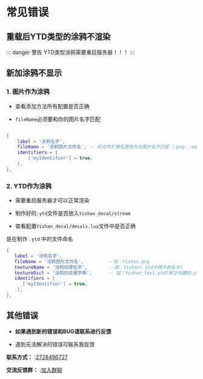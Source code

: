 # 常见错误

## 重载后YTD类型的涂鸦不渲染

::: danger 警告
YTD类型涂鸦需要重启服务器！！！
:::

## 新加涂鸦不显示

### 1. 图片作为涂鸦

* 查看添加方法所有配置是否正确

* `fileName`必须要和你的图片名字匹配
```lua

{
    label = '涂鸦名字',
    fileName = '涂鸦图片文件名', -- 将文件扩展名更改为与图片名字匹配（.png、.webp 或 .jpg）
    identifiers = {
        ['myIdentifier'] = true,
    },
},

```

### 2. YTD作为涂鸦

* 需要重启服务器才可以正常渲染

* 制作好的`.ytd`文件是否放入`Yishan_decal/stream`

* 查看配置`Yishan_decal/decals.lua`文件中是否正确

<Badge type="danger" text="textureName" />是在制作 `.ytd` 中的文件命名


```lua
{
   label = '涂鸦名字',
   fileName = '涂鸦图片文件名',         --如：Yishan.png
   textureName = '涂鸦纹理名字',        --如：Yishan(.ytd中图片的名字)
   textureDict = '涂鸦的纹理字典',      -- 如：Yishan_test.ytd(刚才创建的.ytd文件名)
   identifiers = {
      ['myIdentifier'] = true,
    },
},

```

## 其他错误

*  **如果遇到新的错误和BUG请联系进行反馈**

* 遇到无法解决的错误可联系我反馈  

**联系方式：** <Badge type="info" text="易山" />:[2728496727](https://qm.qq.com/q/EwXcUxAnD2)

**交流反馈群：** <Badge type="info" text="售后群" />:[加入群聊](https://qm.qq.com/q/sjsTBlNJss)

